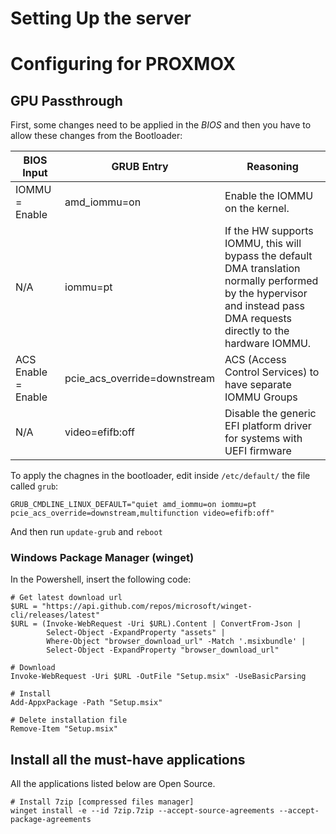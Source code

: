 # Setting Up the server
# Configuring for PROXMOX
## GPU Passthrough
First, some changes need to be applied in the *BIOS* and then you have to allow these changes from the Bootloader:

| BIOS Input  | GRUB Entry | Reasoning |
| ------------- | ------------- | ------------- |
| IOMMU = Enable | amd_iommu=on | Enable the IOMMU on the kernel. |
| N/A | iommu=pt | If the HW supports IOMMU, this will bypass the default DMA translation normally performed by the hypervisor and instead pass DMA requests directly to the hardware IOMMU.|
| ACS Enable = Enable | pcie_acs_override=downstream | ACS (Access Control Services) to have separate IOMMU Groups |
| N/A | video=efifb:off | Disable the generic EFI platform driver for systems with UEFI firmware |

To apply the chagnes in the bootloader, edit inside `/etc/default/` the file called `grub`:
```
GRUB_CMDLINE_LINUX_DEFAULT="quiet amd_iommu=on iommu=pt pcie_acs_override=downstream,multifunction video=efifb:off"
```
And then run `update-grub` and `reboot`
### Windows Package Manager (winget)
In the Powershell, insert the following code:
```
# Get latest download url
$URL = "https://api.github.com/repos/microsoft/winget-cli/releases/latest"
$URL = (Invoke-WebRequest -Uri $URL).Content | ConvertFrom-Json |
        Select-Object -ExpandProperty "assets" |
        Where-Object "browser_download_url" -Match '.msixbundle' |
        Select-Object -ExpandProperty "browser_download_url"

# Download
Invoke-WebRequest -Uri $URL -OutFile "Setup.msix" -UseBasicParsing

# Install
Add-AppxPackage -Path "Setup.msix"

# Delete installation file
Remove-Item "Setup.msix"
```
## Install all the must-have applications
All the applications listed below are Open Source.
```
# Install 7zip [compressed files manager]
winget install -e --id 7zip.7zip --accept-source-agreements --accept-package-agreements
```
